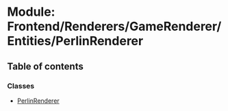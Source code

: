 # Module: Frontend/Renderers/GameRenderer/Entities/PerlinRenderer

## Table of contents

### Classes

- [PerlinRenderer](../classes/frontend_renderers_gamerenderer_entities_perlinrenderer.perlinrenderer.md)
